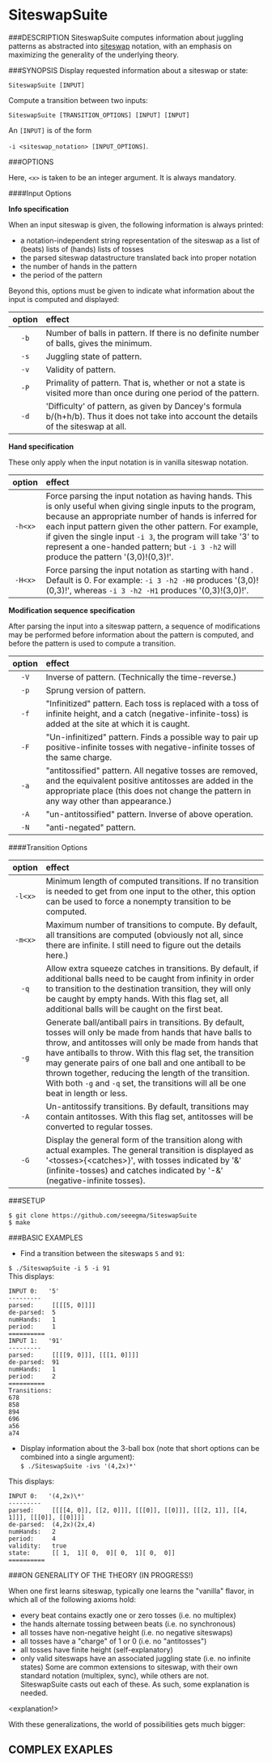 SiteswapSuite
================

###DESCRIPTION
SiteswapSuite computes information about juggling patterns as abstracted into [siteswap](http://en.wikipedia.org/wiki/Siteswap) notation, with an emphasis on maximizing the generality of the underlying theory.

###SYNOPSIS
Display requested information about a siteswap or state:

`SiteswapSuite [INPUT]`

Compute a transition between two inputs:

`SiteswapSuite [TRANSITION_OPTIONS] [INPUT] [INPUT]`

An `[INPUT]` is of the form

`-i <siteswap_notation> [INPUT_OPTIONS]`.

###OPTIONS

Here, `<x>` is taken to be an integer argument. It is always mandatory.

####Input Options

**Info specification**

When an input siteswap is given, the following information is always printed:
- a notation-independent string representation of the siteswap as a list of (beats) lists of (hands) lists of tosses
- the parsed siteswap datastructure translated back into proper notation
- the number of hands in the pattern
- the period of the pattern

Beyond this, options must be given to indicate what information about the input is computed and displayed:

|option|effect|
|:----:|:-----|
|`-b`  | Number of balls in pattern. If there is no definite number of balls, gives the minimum.|
|`-s`  | Juggling state of pattern.|
|`-v`  | Validity of pattern.|
|`-P`  | Primality of pattern. That is, whether or not a state is visited more than once during one period of the pattern.|
|`-d`  | 'Difficulty' of pattern, as given by Dancey's formula b/(h+h/b). Thus it does not take into account the details of the siteswap at all.|

**Hand specification**

These only apply when the input notation is in vanilla siteswap notation.

|option |effect|
|:-----:|:-----|
|`-h<x>`| Force parsing the input notation as having <x> hands. This is only useful when giving single inputs to the program, because an appropriate number of hands is inferred for each input pattern given the other pattern. For example, if given the single input `-i 3`, the program will take '3' to represent a one-handed pattern; but `-i 3 -h2` will produce the pattern '(3,0)!(0,3)!'.|
|`-H<x>` | Force parsing the input notation as starting with hand <x>. Default is 0. For example: `-i 3 -h2 -H0` produces '(3,0)!(0,3)!', whereas `-i 3 -h2 -H1` produces '(0,3)!(3,0)!'.|

**Modification sequence specification**

After parsing the input into a siteswap pattern, a sequence of modifications may be performed before information about the pattern is computed, and before the pattern is used to compute a transition.

|option|effect|
|:----:|:-----|
|`-V`  |Inverse of pattern. (Technically the time-reverse.)|
|`-p`  |Sprung version of pattern.|
|`-f`  |"Infinitized" pattern. Each toss is replaced with a toss of infinite height, and a catch (negative-infinite-toss) is added at the site at which it is caught.|
|`-F`  |"Un-infinitized" pattern. Finds a possible way to pair up positive-infinite tosses with negative-infinite tosses of the same charge.|
|`-a`  |"antitossified" pattern. All negative tosses are removed, and the equivalent positive antitosses are added in the appropriate place (this does not change the pattern in any way other than appearance.)|
|`-A`  |"un-antitossified" pattern. Inverse of above operation.|
|`-N`  |"anti-negated" pattern. |

 
####Transition Options

|option |effect|
|:-----:|:-----|
|`-l<x>` |Minimum length of computed transitions. If no transition is needed to get from one input to the other, this option can be used to force a nonempty transition to be computed.|
|`-m<x>`|Maximum number of transitions to compute. By default, all transitions are computed (obviously not all, since there are infinite. I still need to figure out the details here.)|
|`-q`   |Allow extra squeeze catches in transitions. By default, if additional balls need to be caught from infinity in order to transition to the destination transition, they will only be caught by empty hands. With this flag set, all additional balls will be caught on the first beat.|
|`-g`   |Generate ball/antiball pairs in transitions. By default, tosses will only be made from hands that have balls to throw, and antitosses will only be made from hands that have antiballs to throw. With this flag set, the transition may generate pairs of one ball and one antiball to be thrown together, reducing the length of the transition. With both `-g` and `-q` set, the transitions will all be one beat in length or less.|
|`-A`   |Un-antitossify transitions. By default, transitions may contain antitosses. With this flag set, antitosses will be converted to regular tosses.|
|`-G`   |Display the general form of the transition along with actual examples. The general transition is displayed as '\<tosses\>\{\<catches\>\}', with tosses indicated by '&' (infinite-tosses) and catches indicated by '-&' (negative-infinite tosses).|


###SETUP

`$ git clone https://github.com/seeegma/SiteswapSuite`  
`$ make`

###BASIC EXAMPLES
- Find a transition between the siteswaps `5` and `91`:

`$ ./SiteswapSuite -i 5 -i 91`  
This displays:
```
INPUT 0:   '5'
---------
parsed:     [[[[5, 0]]]]
de-parsed:  5
numHands:   1
period:     1
==========
INPUT 1:   '91'
---------
parsed:     [[[[9, 0]]], [[[1, 0]]]]
de-parsed:  91
numHands:   1
period:     2
==========
Transitions:
678
858
894
696
a56
a74
```

- Display information about the 3-ball box (note that short options can be combined into a single argument):  
`$ ./SiteswapSuite -ivs '(4,2x)*'`

This displays:  
```
INPUT 0:   '(4,2x)\*'
---------
parsed:     [[[[4, 0]], [[2, 0]]], [[[0]], [[0]]], [[[2, 1]], [[4, 1]]], [[[0]], [[0]]]]
de-parsed:  (4,2x)(2x,4)
numHands:   2
period:     4
validity:   true
state:      [[ 1,  1][ 0,  0][ 0,  1][ 0,  0]]
==========
```

###ON GENERALITY OF THE THEORY (IN PROGRESS!)

When one first learns siteswap, typically one learns the "vanilla" flavor, in which all of the following axioms hold:
- every beat contains exactly one or zero tosses (i.e. no multiplex)
- the hands alternate tossing between beats (i.e. no synchronous)
- all tosses have non-negative height (i.e. no negative siteswaps)
- all tosses have a "charge" of 1 or 0 (i.e. no "antitosses")
- all tosses have finite height (self-explanatory)
- only valid siteswaps have an associated juggling state (i.e. no infinite states)
Some are common extensions to siteswap, with their own standard notation (multiplex, sync), while others are not.  
SiteswapSuite casts out each of these. As such, some explanation is needed.

\<explanation!\>

With these generalizations, the world of possibilities gets much bigger:

**COMPLEX EXAPLES**
- 
